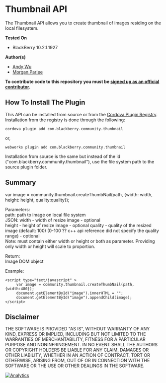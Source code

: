 # Thumbnail API

The Thumbnail API allows you to create thumbnail of images residing on the local filesystem.

**Tested On**

* BlackBerry 10.2.1.1927

**Author(s)** 

* [Andy Wu](https://github.com/andywu89)            
* [Morgan Parlee](https://github.com/mkparlee) 

**To contribute code to this repository you must be [signed up as an official contributor](http://blackberry.github.com/howToContribute.html).**

## How To Install The Plugin

This API can be installed from source or from the [Cordova Plugin Registry](http://plugins.cordova.io/). Installation from the registry is done through the following:

	cordova plugin add com.blackberry.community.thumbnail

or,
	
	webworks plugin add com.blackberry.community.thumbnail

Installation from source is the same but instead of the id ("com.blackberry.community.thumbnail"), use the file system path to the source plugin folder.
	
## Summary

var image = community.thumbnail.createThumbNail(path, {width: width, height: height, quality:quality});

Parameters:  
path: path to image on local file system  
JSON: width - width of resize image - optional  
	  height - height of resize image - optional
	  quality - quality of the resized image (default: 100) (0-100 ?? c++ api reference did not specify the quality range) - optional  
Note: must contain either width or height or both as parameter. Providing only width or height will scale to proportion.   

Return:  
Image DOM object  

Example:

	<script type="text/javascript" >
         var image = community.thumbnail.createThumbNail(path, {width:480});
		 document.getElementById("image").innerHTML = "";
		 document.getElementById("image").appendChild(image);
	</script>

## Disclaimer

THE SOFTWARE IS PROVIDED "AS IS", WITHOUT WARRANTY OF ANY KIND, EXPRESS OR IMPLIED, INCLUDING BUT NOT LIMITED TO THE WARRANTIES OF MERCHANTABILITY, FITNESS FOR A PARTICULAR PURPOSE AND NONINFRINGEMENT. IN NO EVENT SHALL THE AUTHORS OR COPYRIGHT HOLDERS BE LIABLE FOR ANY CLAIM, DAMAGES OR OTHER LIABILITY, WHETHER IN AN ACTION OF CONTRACT, TORT OR OTHERWISE, ARISING FROM, OUT OF OR IN CONNECTION WITH THE SOFTWARE OR THE USE OR OTHER DEALINGS IN THE SOFTWARE.

[![Analytics](https://ga-beacon.appspot.com/UA-46817652-1/WebWorks-Community-APIs/BB10-Cordova/Thumbnail?pixel)](https://github.com/igrigorik/ga-beacon)